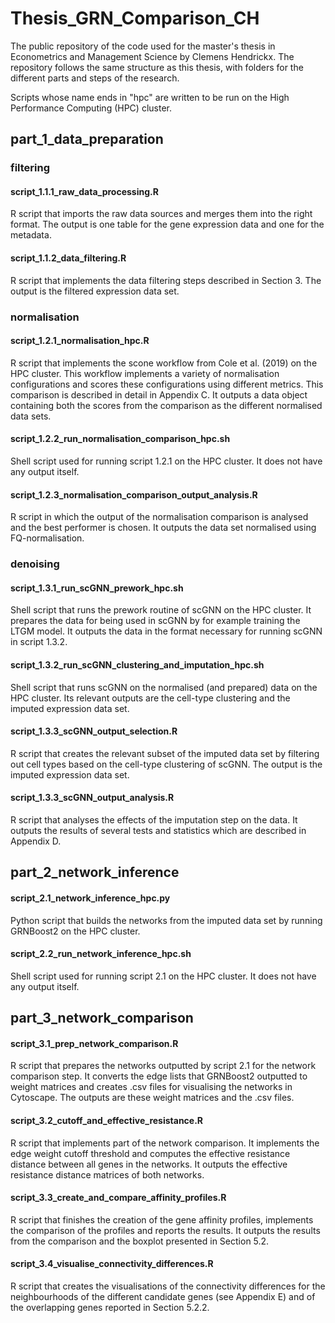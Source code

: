 # Thesis_GRN_Comparison_CH
The public repository of the code used for the master's thesis in Econometrics and Management Science by Clemens Hendrickx. 
The repository follows the same structure as this thesis, with folders for the different parts and steps of the research. 

Scripts whose name ends in "hpc" are written to be run on the High Performance Computing (HPC) cluster.

## part\_1\_data\_preparation

### filtering
#### script\_1.1.1\_raw\_data\_processing.R
R script that imports the raw data sources and merges them into the right format. The output is one table for the gene expression data and one for the metadata.

#### script\_1.1.2\_data\_filtering.R
R script that implements the data filtering steps described in Section 3. The output is the filtered expression data set.

### normalisation
#### script\_1.2.1\_normalisation\_hpc.R
R script that implements the scone workflow from Cole et al. (2019) on the HPC cluster. This workflow implements a variety of normalisation configurations and scores these configurations using different metrics. This comparison is described in detail in Appendix C. It outputs a data object containing both the scores from the comparison as the different normalised data sets.

#### script\_1.2.2\_run\_normalisation\_comparison\_hpc.sh
Shell script used for running script 1.2.1 on the HPC cluster. It does not have any output itself.

#### script\_1.2.3\_normalisation\_comparison\_output\_analysis.R
R script in which the output of the normalisation comparison is analysed and the best performer is chosen. It outputs the data set normalised using FQ-normalisation. 

### denoising
#### script\_1.3.1\_run\_scGNN\_prework\_hpc.sh
Shell script that runs the prework routine of scGNN on the HPC cluster. It prepares the data for being used in scGNN by for example training the LTGM model. It outputs the data in the format necessary for running scGNN in script 1.3.2.

#### script\_1.3.2\_run\_scGNN\_clustering\_and\_imputation\_hpc.sh
Shell script that runs scGNN on the normalised (and prepared) data on the HPC cluster. Its relevant outputs are the cell-type clustering and the imputed expression data set.

#### script\_1.3.3\_scGNN\_output\_selection.R
R script that creates the relevant subset of the imputed data set by filtering out cell types based on the cell-type clustering of scGNN. The output is the imputed expression data set.

#### script\_1.3.3\_scGNN\_output\_analysis.R
R script that analyses the effects of the imputation step on the data. It outputs the results of several tests and statistics which are described in Appendix D.

## part\_2\_network\_inference
#### script\_2.1\_network\_inference\_hpc.py
Python script that builds the networks from the imputed data set by running GRNBoost2 on the HPC cluster.

#### script\_2.2\_run\_network\_inference\_hpc.sh
Shell script used for running script 2.1 on the HPC cluster. It does not have any output itself.

## part\_3\_network\_comparison
#### script\_3.1\_prep\_network\_comparison.R
R script that prepares the networks outputted by script 2.1 for the network comparison step. It converts the edge lists that GRNBoost2 outputted to weight matrices and creates .csv files for visualising the networks in Cytoscape.
The outputs are these weight matrices and the .csv files.

#### script\_3.2\_cutoff\_and\_effective\_resistance.R
R script that implements part of the network comparison. It implements the edge weight cutoff threshold and computes the effective resistance distance between all genes in the networks. It outputs the effective resistance distance matrices of both networks.

#### script\_3.3\_create\_and\_compare\_affinity\_profiles.R
R script that finishes the creation of the gene affinity profiles, implements the comparison of the profiles and reports the results. It outputs the results from the comparison and the boxplot presented in Section 5.2.

#### script\_3.4\_visualise\_connectivity\_differences.R
R script that creates the visualisations of the connectivity differences for the neighbourhoods of the different candidate genes (see Appendix E) and of the overlapping genes reported in Section 5.2.2.
